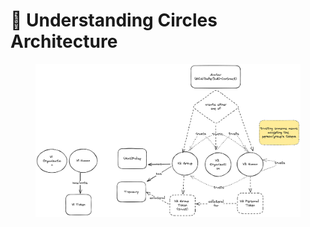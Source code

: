 # 🏹 Understanding Circles Architecture

<figure><img src="../.gitbook/assets/circles architecture.png" alt=""><figcaption></figcaption></figure>
